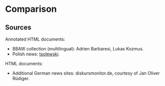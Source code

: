 # Comparison

## Sources

Annotated HTML documents:

- BBAW collection (multilingual): Adrien Barbaresi, Lukas Kozmus.
- Polish news: [tsolewski](https://github.com/tsolewski/Text_extraction_comparison_PL).

HTML documents:

- Additional German news sites: diskursmonitor.de, courtesy of Jan Oliver Rüdiger.
